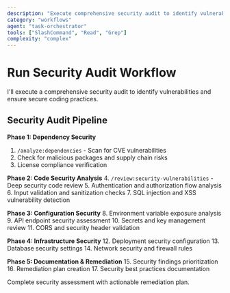 ```yaml
---
description: "Execute comprehensive security audit to identify vulnerabilities and ensure secure coding practices"
category: "workflows"
agent: "task-orchestrator"
tools: ["SlashCommand", "Read", "Grep"]
complexity: "complex"
---
```


# Run Security Audit Workflow

I'll execute a comprehensive security audit to identify vulnerabilities and ensure secure coding practices.

## Security Audit Pipeline

**Phase 1: Dependency Security**
1. `/analyze:dependencies` - Scan for CVE vulnerabilities
2. Check for malicious packages and supply chain risks
3. License compliance verification

**Phase 2: Code Security Analysis**
4. `/review:security-vulnerabilities` - Deep security code review
5. Authentication and authorization flow analysis
6. Input validation and sanitization checks
7. SQL injection and XSS vulnerability detection

**Phase 3: Configuration Security**
8. Environment variable exposure analysis
9. API endpoint security assessment
10. Secrets and key management review
11. CORS and security header validation

**Phase 4: Infrastructure Security**
12. Deployment security configuration
13. Database security settings
14. Network security and firewall rules

**Phase 5: Documentation & Remediation**
15. Security findings prioritization
16. Remediation plan creation
17. Security best practices documentation

Complete security assessment with actionable remediation plan.